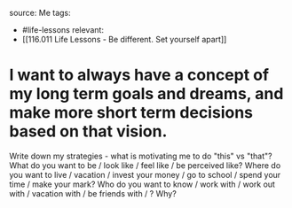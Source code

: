source: Me
tags:
- #life-lessons 
relevant:
- [[116.011 Life Lessons - Be different. Set yourself apart]]

# I want to always have a concept of my long term goals and dreams, and make more short term decisions based on that vision.

Write down my strategies - what is motivating me to do "this" vs "that"? What do you want to be / look like / feel like / be perceived like? Where do you want to live / vacation / invest your money / go to school / spend your time / make your mark? Who do you want to know / work with / work out with / vacation with / be friends with / ? Why?